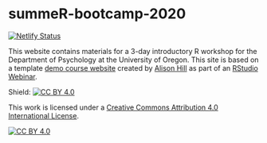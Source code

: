 # summeR-bootcamp-2020
[![Netlify Status](https://api.netlify.com/api/v1/badges/94262c16-62c1-48d6-9734-48faad39d227/deploy-status)](https://app.netlify.com/sites/uopsych-summer-bootcamp-2020/deploys)

This website contains materials for a 3-day introductory R workshop for the Department of Psychology at the University of Oregon. This site is based on a template [demo course website](https://github.com/apreshill/share-blogdown) created by [Alison Hill](https://alison.rbind.io) as part of an [RStudio Webinar](https://rstudio.com/resources/webinars/sharing-on-short-notice-how-to-get-your-materials-online-with-r-markdown/). 


Shield: [![CC BY 4.0][cc-by-shield]][cc-by]

This work is licensed under a
[Creative Commons Attribution 4.0 International License][cc-by].

[![CC BY 4.0][cc-by-image]][cc-by]

[cc-by]: http://creativecommons.org/licenses/by/4.0/
[cc-by-image]: https://i.creativecommons.org/l/by/4.0/88x31.png
[cc-by-shield]: https://img.shields.io/badge/License-CC%20BY%204.0-lightgrey.svg
